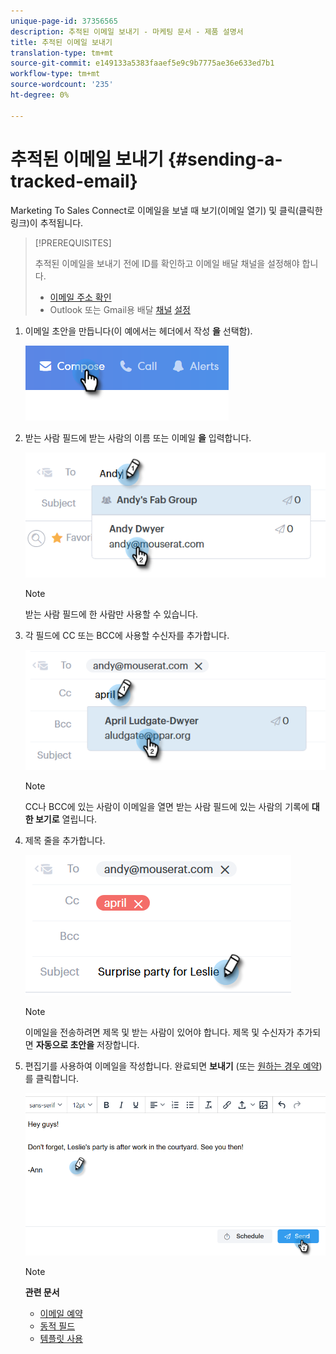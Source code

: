 ```yaml
---
unique-page-id: 37356565
description: 추적된 이메일 보내기 - 마케팅 문서 - 제품 설명서
title: 추적된 이메일 보내기
translation-type: tm+mt
source-git-commit: e149133a5383faaef5e9c9b7775ae36e633ed7b1
workflow-type: tm+mt
source-wordcount: '235'
ht-degree: 0%

---
```



# 추적된 이메일 보내기 {#sending-a-tracked-email}

Marketing To Sales Connect로 이메일을 보낼 때 보기(이메일 열기) 및 클릭(클릭한 링크)이 추적됩니다.

>[!PREREQUISITES]
>
>추적된 이메일을 보내기 전에 ID를 확인하고 이메일 배달 채널을 설정해야 합니다.
>
>* [이메일 주소 확인](http://docs.marketo.com/x/ewPh)
>* Outlook 또는 Gmail용 배달 [채널](http://docs.marketo.com/x/Z4AOAQ) [설정](http://docs.marketo.com/x/kYMOAQ)

>



1. 이메일 초안을 만듭니다(이 예에서는 헤더에서 작성 **을** 선택함).

   ![](assets/one.png)

1. 받는 사람 필드에 받는 사람의 이름 또는 이메일 **을** 입력합니다.

   ![](assets/two.png)

   >[!NOTE]
   >
   >받는 사람 필드에 한 사람만 사용할 수 있습니다.

1. 각 필드에 CC 또는 BCC에 사용할 수신자를 추가합니다.

   ![](assets/three.png)

   >[!NOTE]
   >
   >CC나 BCC에 있는 사람이 이메일을 열면 받는 사람 필드에 있는 사람의 기록에 **대한 보기로** 열립니다.

1. 제목 줄을 추가합니다.

   ![](assets/four.png)

   >[!NOTE]
   >
   >이메일을 전송하려면 제목 및 받는 사람이 있어야 합니다. 제목 및 수신자가 추가되면 **자동으로 초안을** 저장합니다.

1. 편집기를 사용하여 이메일을 작성합니다. 완료되면 **보내기** (또는 [원하는 경우 예약](http://docs.marketo.com/x/GAQ6Ag))를 클릭합니다.

   ![](assets/five.png)

   >[!NOTE]
   >
   >**관련 문서**
   >
   >    
   >    
   >    * [이메일 예약](http://docs.marketo.com/x/GAQ6Ag)
   >    * [동적 필드](http://docs.marketo.com/x/wwDb)
   >    * [템플릿 사용](http://docs.marketo.com/display/DOCS/Templates)


